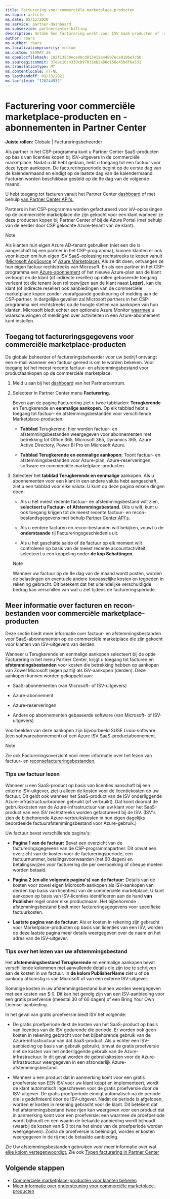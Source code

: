 ```yaml
---
title: Facturering voor commerciële marketplace-producten
ms.topic: article
ms.date: 05/12/2020
ms.service: partner-dashboard
ms.subservice: partnercenter-billing
description: Ontdek hoe facturering werkt voor ISV SaaS-producten of -abonnementen die zijn gekocht voor klanten van de commerciële marketplace binnen Partner Center.
author: rbars
ms.author: rbars
ms.localizationpriority: medium
ms.custom: SEOMAY.20
ms.openlocfilehash: 102f13530ece08cd813412a44897ece0186e7cbb
ms.sourcegitcommit: 37eac16c4339cb97831eb2a86d156c45bdf6a531
ms.translationtype: MT
ms.contentlocale: nl-NL
ms.lasthandoff: 09/13/2021
ms.locfileid: "126244932"
---
```

# <a name="billing-for-commercial-marketplace-products-and-subscriptions-in-partner-center"></a>Facturering voor commerciële marketplace-producten en -abonnementen in Partner Center


**Juiste rollen:** Globale | Factureringsbeheerder

Als partner in het CSP-programma kunt u Partner Center SaaS-producten op basis van licenties kopen bij ISV-uitgevers in de commerciële marketplace. Nadat u dit hebt gedaan, hebt u toegang tot een factuur voor deze typen aankopen. De factureringsperiode begint op de eerste dag van de kalendermaand en eindigt op de laatste dag van de kalendermaand. Facturen worden beschikbaar gesteld op de 8e dag van de volgende maand.

U hebt toegang tot facturen vanuit het Partner Center [dashboard](https://partner.microsoft.com/dashboard/) of met behulp [van Partner Center API's.](/partner-center/develop/)

Partners in het CSP-programma worden gefactureerd voor isV-oplossingen op de commerciële marketplace die zijn gekocht voor een klant wanneer ze deze producten kopen bij Partner Center of bij de Azure Portal (met behulp van de eerder door CSP gekochte Azure-tenant van de klant).

>[!NOTE]
>Als klanten hun eigen Azure AD-tenant gebruiken (niet een die is aangeschaft bij een partner in het CSP-programma), kunnen klanten er ook voor kiezen om hun eigen ISV SaaS-oplossing rechtstreeks te kopen vanuit ([Microsoft AppSource](https://appsource.microsoft.com/) of [Azure Marketplace).](https://azuremarketplace.microsoft.com/) Als ze dit doen, ontvangen ze hun eigen factuur rechtstreeks van Microsoft. En als een partner in het CSP-programma een [Azure-abonnement](/azure/role-based-access-control/built-in-roles) of het nieuwe Azure-plan aan de klant verkoopt en de klant (of indirecte reseller) op rollen gebaseerde toegang verleent tot die tenant (een rol toewijzen aan de klant naast **Lezer),** kan die klant (of indirecte reseller) ook aanbiedingen van de commerciële marketplace kopen zonder voorafgaande goedkeuring of melding aan de CSP-partner. In dergelijke gevallen zal Microsoft partners in het CSP-programma niet rechtstreeks op de hoogte stellen van aankopen van hun klanten. Microsoft biedt echter een optionele Azure Monitor [waarmee](/azure/azure-monitor/platform/alerts-activity-log) u waarschuwingen of meldingen over activiteiten in een Azure-abonnement kunt instellen.

## <a name="access-billing-information-for-commercial-marketplace-products"></a>Toegang tot factureringsgegevens voor commerciële marketplace-producten

De globale beheerder of factureringsbeheerder voor uw bedrijf ontvangt een e-mail wanneer een factuur gereed is om te worden bekeken. Voor toegang tot het meest recente factuur- en afstemmingsbestand voor productaankopen op de commerciële marketplace:

1. Meld u aan bij het [dashboard](https://partner.microsoft.com/dashboard/) van het Partnercentrum.

2. Selecteer in Partner Center menu **Facturering.** 

    Boven aan de pagina Facturering ziet u twee tabbladen: **Terugkerende** en Terugkerende en **eenmalige aankopen.** Op elk tabblad hebt u toegang tot factuur- en afstemmingsbestanden voor verschillende Marketplace-producten:

    - **Tabblad** Terugkerend: hier worden factuur- en afstemmingsbestanden weergegeven voor abonnementen met betrekking tot Office 365, Microsoft 365, Dynamics 365, Azure Active Directory, Power BI Pro en Microsoft Azure.

    - **Tabblad Terugkerende en eenmalige aankopen:** Toont factuur- en afstemmingsbestanden voor Azure-plan, Azure-reserveringen, software en commerciële marketplace-producten.
  
3. Selecteer het **tabblad Terugkerende en eenmalige** aankopen. Als u abonnementen voor een klant in een andere valuta hebt aangeschaft, ziet u een tabblad voor elke valuta. U kunt op deze pagina enkele dingen doen:

    - Als u het meest recente factuur- en afstemmingsbestand wilt zien, **selecteert u Factuur-** **of Afstemmingsbestand.** (Als u wilt, kunt u ook toegang krijgen tot de meest recente factuur- en recon-bestandsgegevens met behulp [Partner Center API's.](/partner-center/develop/)

    - Als u eerdere facturen en recon-bestanden wilt bekijken, vouwt u de **onderstaande** rij Factureringsgeschiedenis uit.

    - Als u het geschatte saldo of de factuur op elk moment wilt controleren op basis van de meest recente accountactiviteit, selecteert u een koppeling onder **de kop Schattingen.**  

    >[!NOTE]
    > Wanneer uw factuur op de 8e dag van de maand wordt posten, worden de belastingen en eventuele andere toepasselijke kosten en tegoeden in rekening gebracht. Dit betekent dat het uiteindelijke verschuldigde bedrag kan verschillen van wat u ziet tijdens de factureringsperiode.

## <a name="more-about-invoices-and-recon-files-for-commercial-marketplace-products"></a>Meer informatie over facturen en recon-bestanden voor commerciële marketplace-producten

Deze sectie biedt meer informatie over factuur- en afstemmingsbestanden voor SaaS-abonnementen op de commerciële marketplace die zijn gekocht voor klanten van ISV-uitgevers van derden.

Wanneer u Terugkerende en eenmalige aankopen  selecteert bij de optie Facturering in het menu Partner Center, krijgt u toegang tot facturen en **afstemmingsbestanden** voor kosten die betrekking hebben op aankopen van Zowel Microsoft (eigen partij) als ISV-aankopen (derden). Deze aankopen kunnen worden gekoppeld aan:

- SaaS-abonnementen (van Microsoft- of ISV-uitgevers)

- Azure-abonnement

- Azure-reserveringen

- Andere op abonnementen gebaseerde software (van Microsoft- of ISV-uitgevers)

Voorbeelden van deze aankopen zijn bijvoorbeeld SUSE Linux-software (een softwareabonnement) of een Azure ISV SaaS-productabonnement.

>[!NOTE]
> Zie ook Factureringsoverzicht voor meer informatie over het lezen van factuur- en [reconsefactureringsbestanden.](billing.md)

### <a name="tips-on-reading-your-invoice"></a>Tips uw factuur lezen

Wanneer u een SaaS-product op basis van licenties aanschaft bij een externe ISV-uitgever, ziet u alleen de kosten voor de licentiekosten op uw factuur. Dit geldt ook wanneer het SaaS-product van de ISV onderliggende Azure-infrastructuurbronnen gebruikt (of verbruikt). Dat komt doordat de gebruikskosten van de Azure-infrastructuur van uw klant voor het SaaS-product van een ISV rechtstreeks worden gefactureerd bij de ISV. (ISV's zien de bijbehorende Azure-verbruikskosten in hun eigen dagelijks beoordeelde factuurafstemmingsbestand voor Azure-gebruik.)

Uw factuur bevat verschillende pagina's:

- **Pagina 1 van de factuur:** Bevat een overzicht van de factureringsgegevens van de CSP-programmapartner. Dit omvat een overzicht van de kosten voor de factureringsperiode, een factuurnummer, betalingsvoorwaarden (net 60 dagen) en betalingswijzen voor facturering die per overboeking of cheque moeten worden betaald.

- **Pagina 2 (en alle volgende pagina's) van de factuur:** Details van de kosten voor zowel eigen Microsoft-aankopen als ISV-aankopen van derden (op basis van licenties) van de commerciële marketplace. U kunt aankopen op basis van ISV-licenties identificeren aan de hand **van Publisher** regel onder elke productnaam. Het bijbehorende afstemmingsbestand biedt meer factureringsgegevens voor specifieke factuurkosten.

- **Laatste pagina van de factuur:** Als er kosten in rekening zijn gebracht voor Marketplace-producten op basis van licenties van een ISV, worden op deze laatste pagina meer details weergegeven over de naam en het adres van de ISV-uitgever.

### <a name="tips-on-reading-your-reconciliation-file"></a>Tips over het lezen van uw afstemmingsbestand

Het **afstemmingsbestand Terugkerende** en eenmalige aankopen bevat verschillende kolommen met aanvullende details die zijn toe te schrijven aan de kosten in uw factuur. In **de kolom PublisherName** ziet u of de aankoop afkomstig is van Microsoft of van een externe ISV-uitgever.

Sommige kosten in uw afstemmingsbestand kunnen worden weergegeven met een kosten van $ 0. Dit kan het gevolg zijn van een ISV-aanbieding voor een gratis proefversie (meestal 30 of 60 dagen) of een Bring Your Own License-aanbieding.

In het geval van gratis proefversie biedt ISV het volgende:

- De gratis proefperiode dekt de kosten van het SaaS-product op basis van licenties van de ISV gedurende die periode. Er worden ook geen kosten in rekening gebracht voor het bijbehorende gebruik van de Azure-infrastructuur van dat SaaS-product.  Als u echter een ISV-aanbieding op basis van gebruik gebruikt, omvat de gratis proefversie niet de kosten van het onderliggende gebruik van de Azure-infrastructuur. In dit geval worden de gebruikskosten voor de Azure-infrastructuur weergegeven in een afzonderlijk Azure-afstemmingsbestand.

- Wanneer u een product dat in aanmerking komt voor een gratis proefversie van EEN ISV voor uw klant koopt en implementeert, wordt de klant automatisch ingeschreven voor de gratis proefversie door de ISV-uitgever. De gratis proefperiode eindigt automatisch na de periode die is gedefinieerd door de ISV-uitgever. Nadat de periode is afgelopen, worden er kosten in rekening gebracht voor de klant. Dit betekent dat het afstemmingsbestand twee rijen kan weergeven voor een product dat in aanmerking komt voor een proefversie: een waarmee de proefperiode wordt bijhoudt en een waarin de betaalde aanbieding wordt bijhoudt (waarbij de kosten van $ 0 tot na het einde van de proefperiode worden weergegeven). Zodra de proefversie is beëindigd, worden er kosten weergegeven in de rij met de betaalde aanbieding. 

Zie Uw afstemmingsbestanden gebruiken voor meer informatie over wat [elke kolom vertegenwoordigt.](use-the-reconciliation-files.md) Zie ook [Typen facturering in Partner Center](./billing-basics.md)

## <a name="next-steps"></a>Volgende stappen

- [Commerciële marketplace-producten voor klanten beheren](csp-commercial-marketplace-manage.md)
- [Meer informatie over ondersteuning voor commerciële marketplace-producten](csp-commercial-marketplace-support.md)